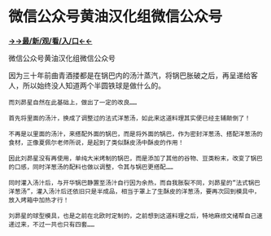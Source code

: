 # 微信公众号黄油汉化组微信公众号

**<a href="http://www.baidu.com/link?url=7_xtFUWki7hexbSrF9U18DvNUoYAjH8P5i8sQYawypq&wd">→→最/新/观/看/入/口←←</a>**

微信公众号黄油汉化组微信公众号

 因为三十年前曲青酒搂都是在锅巴内的汤汁蒸汽，将锅巴胀破之后，再呈递给客人，所以始终没人知道两个半圆铁球是做什么的。

    而刘昴星自然在此基础上，做出了一定的改良……

    首先将里面的汤汁，换成了调整过的法式洋葱汤，如此来这道料理其实便已经主辅颠倒了！

    不再是以里面的汤汁，来搭配外面的锅巴，而是将外面的锅巴，作为密封洋葱汤、搭配洋葱汤的食材，正像夏佩尔老师所说，是起到了类似酥皮汤中酥皮的作用！

    因此刘昴星没有再使用，单纯大米烤制的锅巴，而是添加了其他的谷物、豆类粉末，改变了锅巴的口感，同时洋葱汤的配料也做以调整，令其与锅巴更搭配……

    同时灌入汤汁后，与开华锅巴静置至汤汁自行因为余热，而自我胀裂不同，刘昴星的“法式锅巴洋葱汤”，灌入汤汁后还依旧只是半成品，相当于罩上了生酥皮的洋葱汤，要再次回到模具中，放入烤箱中加热才行！

    刘昴星的球型模具，也是之前在北欧时定制的，之前想到这道料理之后，特地麻烦文绪帮自己速递过来，不过一共也只有四套……
